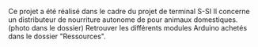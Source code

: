 Ce projet a été réalisé dans le cadre du projet de terminal S-SI
Il concerne un distributeur de nourriture  autonome de  pour animaux domestiques.(photo dans le dossier)
Retrouver les différents modules Arduino achetés dans le dossier "Ressources".
